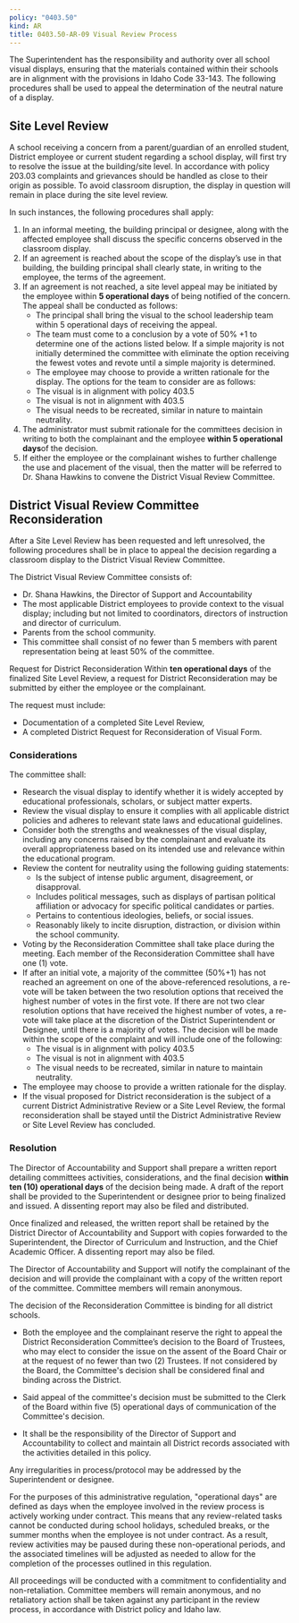 ```yaml
---
policy: "0403.50"
kind: AR
title: 0403.50-AR-09 Visual Review Process
---
```


The Superintendent has the responsibility and authority over all school visual displays, ensuring that the materials contained within their schools are in alignment with the provisions in Idaho Code 33-143.  The following procedures shall be used to appeal the determination of the neutral nature of a display.

## Site Level Review
A school receiving a concern from a parent/guardian of an enrolled student, District employee or current student regarding a school display, will first try to resolve the issue at the building/site level. In accordance with policy 203.03 complaints and grievances should be handled as close to their origin as possible. To avoid classroom disruption, the display in question will remain in place during the site level review.

In such instances, the following procedures shall apply: 

1. In an informal meeting, the building principal or designee, along with the affected employee shall discuss the specific concerns observed in the classroom display. 
2. If an agreement is reached about the scope of the display’s use in that building, the building principal shall clearly state, in writing to the employee, the terms of the agreement.  
3. If an agreement is not reached, a site level appeal may be initiated by the employee within **5 operational days** of being notified of the concern.
The appeal shall be conducted as follows: 
    - The principal shall bring the visual to the school leadership team within 5 operational days of receiving the appeal.   
    - The team must come to a conclusion by a vote of 50% +1 to determine one of the actions listed below.  If a simple majority is not initially determined the committee with eliminate the option receiving the fewest votes and revote until a simple majority is determined.   
    - The employee may choose to provide a written rationale for the display. 
The options for the team to consider are as follows:  
    - The visual is in alignment with policy 403.5 
    - The visual is not in alignment with 403.5 
    - The visual needs to be recreated, similar in nature to maintain neutrality.   
4. The administrator must submit rationale for the committees decision in writing to both the complainant and the employee **within 5 operational days**of the decision.
5. If either the employee or the complainant wishes to further challenge the use and placement of the visual, then the matter will be referred to Dr. Shana Hawkins to convene the District Visual Review Committee.  

## District Visual Review Committee Reconsideration
After a Site Level Review has been requested and left unresolved, the following procedures shall be in place to appeal the decision regarding a classroom display to the District Visual Review Committee.
 
The District Visual Review Committee consists of: 

- Dr. Shana Hawkins, the Director of Support and Accountability  
- The most applicable District employees to provide context to the visual display; including but not limited to coordinators, directors of instruction and director of curriculum.   
- Parents from the school community. 
- This committee shall consist of no fewer than 5 members with parent representation being at least 50% of the committee.   

Request for District  Reconsideration 
Within **ten operational days** of the finalized Site Level Review, a request for District Reconsideration may be submitted by either the employee or the complainant.

The request must include: 

- Documentation of a completed Site Level Review, 
- A completed District Request for Reconsideration of Visual Form. 

### Considerations

The committee shall: 

- Research the visual display to identify whether it is widely accepted by educational professionals, scholars, or subject matter experts.  
- Review the visual display to ensure it complies with all applicable district policies and adheres to relevant state laws and educational guidelines.  
- Consider both the strengths and weaknesses of the visual display, including any concerns raised by the complainant and evaluate its overall appropriateness based on its intended use and relevance within the educational program. 
- Review the content for neutrality using the following guiding statements:
    - Is the subject of intense public argument, disagreement, or disapproval.
    - Includes political messages, such as displays of partisan political affiliation or advocacy for specific political candidates or parties.  
    - Pertains to contentious ideologies, beliefs, or social issues.
    - Reasonably likely to incite disruption, distraction, or division within the school community.   
- Voting by the Reconsideration Committee shall take place during the meeting. Each member of the Reconsideration Committee shall have one (1) vote. 
- If after an initial vote, a majority of the committee (50%+1) has not reached an agreement on one of the above-referenced resolutions, a re-vote will be taken between the two resolution options that received the highest number of votes in the first vote. If there are not two clear resolution options that have received the highest number of votes, a re-vote will take place at the discretion of the District Superintendent or Designee, until there is a majority of votes. The decision will be made within the scope of the complaint and will include one of the following: 
    - The visual is in alignment with policy 403.5
    - The visual is not in alignment with 403.5
    - The visual needs to be recreated, similar in nature to maintain neutrality.   
- The employee may choose to provide a written rationale for the display.  
- If the visual proposed for District reconsideration is the subject of a current District Administrative Review or a Site Level Review, the formal reconsideration shall be stayed until the District Administrative Review or Site Level Review has concluded.  

### Resolution
The Director of Accountability and Support shall prepare a written  report detailing committees activities, considerations, and the final decision  **within ten (10) operational days** of the decision being made. A draft of the report shall be provided to the Superintendent or designee prior to being finalized and issued. A dissenting report may also be filed and distributed. 

Once finalized and released, the written report shall be retained by the District Director of Accountability and Support with copies forwarded to the Superintendent, the Director of Curriculum and Instruction, and the Chief Academic Officer. A dissenting report may also be filed. 

The Director of Accountability and Support will notify the complainant of the decision and will provide the complainant with a copy of the written report of the committee. Committee members will remain anonymous. 

The decision of the Reconsideration Committee is binding for all district schools. 

- Both the employee and the complainant reserve the right to appeal the District Reconsideration Committee’s decision to the Board of Trustees, who may elect to consider the issue on the assent of the Board Chair or at the request of no fewer than two (2) Trustees.  If not considered by the Board, the Committee's decision shall be considered final and binding across the District.

- Said appeal of the committee's decision must be submitted to the Clerk of the Board within five (5) operational days of communication of the Committee's decision.

-  It shall be the responsibility of the Director of Support and Accountability to collect and maintain all District records associated with the activities detailed in this policy.

Any irregularities in process/protocol may be addressed by the Superintendent or designee. 

For the purposes of this administrative regulation, "operational days" are defined as days when the employee involved in the review process is actively working under contract. This means that any review-related tasks cannot be conducted during school holidays, scheduled breaks, or the summer months when the employee is not under contract. As a result, review activities may be paused during these non-operational periods, and the associated timelines will be adjusted as needed to allow for the completion of the processes outlined in this regulation. 

All proceedings will be conducted with a commitment to confidentiality and non-retaliation. Committee members will remain anonymous, and no retaliatory action shall be taken against any participant in the review process, in accordance with District policy and Idaho law. 
